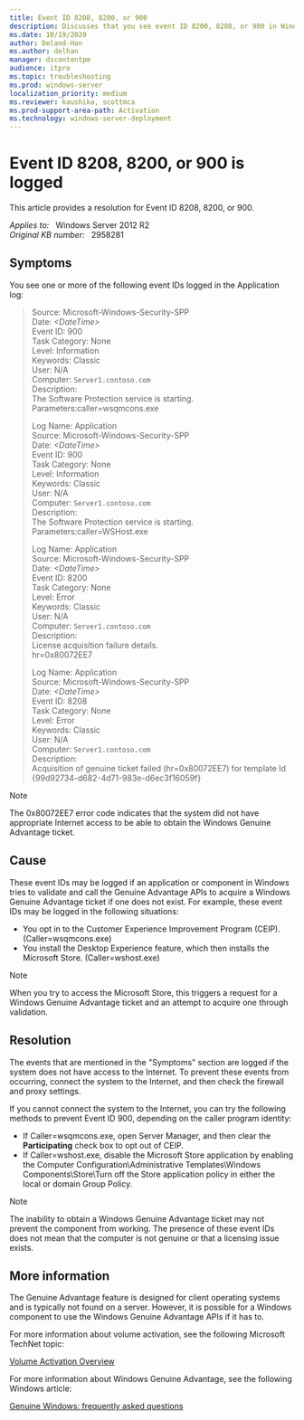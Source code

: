 ```yaml
---
title: Event ID 8208, 8200, or 900
description: Discusses that you see event ID 8200, 8208, or 900 in Windows Server. Provides a resolution.
ms.date: 10/19/2020
author: Deland-Han
ms.author: delhan 
manager: dscontentpm
audience: itpro
ms.topic: troubleshooting
ms.prod: windows-server
localization_priority: medium
ms.reviewer: kaushika, scottmca
ms.prod-support-area-path: Activation
ms.technology: windows-server-deployment
---
```

# Event ID 8208, 8200, or 900 is logged

This article provides a resolution for Event ID 8208, 8200, or 900.

_Applies to:_ &nbsp; Windows Server 2012 R2  
_Original KB number:_ &nbsp; 2958281

## Symptoms

You see one or more of the following event IDs logged in the Application log:

>Source: Microsoft-Windows-Security-SPP  
Date: *\<DateTime>*  
Event ID: 900  
Task Category: None  
Level: Information  
Keywords: Classic  
User: N/A  
Computer: `Server1.contoso.com`  
Description:  
The Software Protection service is starting.  
Parameters:caller=wsqmcons.exe  
>
>Log Name: Application  
Source: Microsoft-Windows-Security-SPP  
Date: *\<DateTime>*  
Event ID: 900  
Task Category: None  
Level: Information  
Keywords: Classic  
User: N/A  
Computer: `Server1.contoso.com`  
Description:  
The Software Protection service is starting.  
Parameters:caller=WSHost.exe  
>
>Log Name: Application  
Source: Microsoft-Windows-Security-SPP  
Date: *\<DateTime>*  
Event ID: 8200  
Task Category: None  
Level: Error  
Keywords: Classic  
User: N/A  
Computer: `Server1.contoso.com`  
Description:  
License acquisition failure details.  
hr=0x80072EE7
>
>Log Name: Application  
Source: Microsoft-Windows-Security-SPP  
Date: *\<DateTime>*  
Event ID: 8208  
Task Category: None  
Level: Error  
Keywords: Classic  
User: N/A  
Computer: `Server1.contoso.com`  
Description:  
Acquisition of genuine ticket failed (hr=0x80072EE7) for template Id {99d92734-d682-4d71-983e-d6ec3f16059f}  

> [!NOTE]
> The 0x80072EE7 error code indicates that the system did not have appropriate Internet access to be able to obtain the Windows Genuine Advantage ticket.

## Cause

These event IDs may be logged if an application or component in Windows tries to validate and call the Genuine Advantage APIs to acquire a Windows Genuine Advantage ticket if one does not exist. For example, these event IDs may be logged in the following situations:

- You opt in to the Customer Experience Improvement Program (CEIP). (Caller=wsqmcons.exe)
- You install the Desktop Experience feature, which then installs the Microsoft Store. (Caller=wshost.exe)

> [!NOTE]
> When you try to access the Microsoft Store, this triggers a request for a Windows Genuine Advantage ticket and an attempt to acquire one through validation.

## Resolution

The events that are mentioned in the "Symptoms" section are logged if the system does not have access to the Internet. To prevent these events from occurring, connect the system to the Internet, and then check the firewall and proxy settings.

If you cannot connect the system to the Internet, you can try the following methods to prevent Event ID 900, depending on the caller program identity:  

- If Caller=wsqmcons.exe, open Server Manager, and then clear the **Participating** check box to opt out of CEIP.
- If Caller=wshost.exe, disable the Microsoft Store application by enabling the Computer Configuration\Administrative Templates\Windows Components\Store\Turn off the Store application policy in either the local or domain Group Policy.

> [!NOTE]
> The inability to obtain a Windows Genuine Advantage ticket may not prevent the component from working. The presence of these event IDs does not mean that the computer is not genuine or that a licensing issue exists.

## More information

The Genuine Advantage feature is designed for client operating systems and is typically not found on a server. However, it is possible for a Windows component to use the Windows Genuine Advantage APIs if it has to.

For more information about volume activation, see the following Microsoft TechNet topic:

[Volume Activation Overview](https://technet.microsoft.com/library/hh831612.aspx)  

For more information about Windows Genuine Advantage, see the following Windows article:

[Genuine Windows: frequently asked questions](https://windows.microsoft.com/windows/help/genuine/faq?woldogcb=0)
